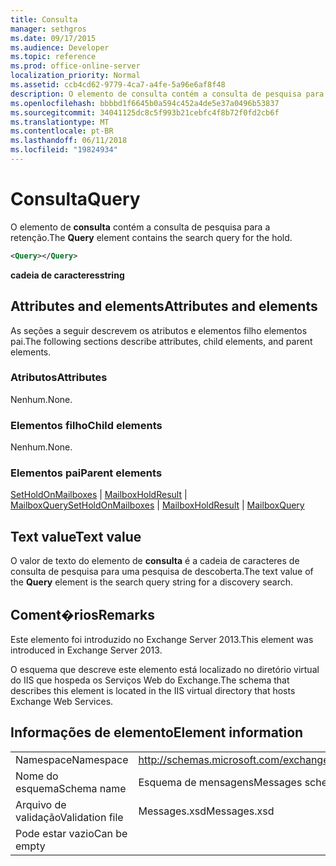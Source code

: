 ```yaml
---
title: Consulta
manager: sethgros
ms.date: 09/17/2015
ms.audience: Developer
ms.topic: reference
ms.prod: office-online-server
localization_priority: Normal
ms.assetid: ccb4cd62-9779-4ca7-a4fe-5a96e6af8f48
description: O elemento de consulta contém a consulta de pesquisa para a retenção.
ms.openlocfilehash: bbbbd1f6645b0a594c452a4de5e37a0496b53837
ms.sourcegitcommit: 34041125dc8c5f993b21cebfc4f8b72f0fd2cb6f
ms.translationtype: MT
ms.contentlocale: pt-BR
ms.lasthandoff: 06/11/2018
ms.locfileid: "19824934"
---
```

# <a name="query"></a><span data-ttu-id="e4a59-103">Consulta</span><span class="sxs-lookup"><span data-stu-id="e4a59-103">Query</span></span>

<span data-ttu-id="e4a59-104">O elemento de **consulta** contém a consulta de pesquisa para a retenção.</span><span class="sxs-lookup"><span data-stu-id="e4a59-104">The **Query** element contains the search query for the hold.</span></span> 
  
```XML
<Query></Query>
```

 <span data-ttu-id="e4a59-105">**cadeia de caracteres**</span><span class="sxs-lookup"><span data-stu-id="e4a59-105">**string**</span></span>
## <a name="attributes-and-elements"></a><span data-ttu-id="e4a59-106">Attributes and elements</span><span class="sxs-lookup"><span data-stu-id="e4a59-106">Attributes and elements</span></span>

<span data-ttu-id="e4a59-107">As seções a seguir descrevem os atributos e elementos filho elementos pai.</span><span class="sxs-lookup"><span data-stu-id="e4a59-107">The following sections describe attributes, child elements, and parent elements.</span></span>
  
### <a name="attributes"></a><span data-ttu-id="e4a59-108">Atributos</span><span class="sxs-lookup"><span data-stu-id="e4a59-108">Attributes</span></span>

<span data-ttu-id="e4a59-109">Nenhum.</span><span class="sxs-lookup"><span data-stu-id="e4a59-109">None.</span></span>
  
### <a name="child-elements"></a><span data-ttu-id="e4a59-110">Elementos filho</span><span class="sxs-lookup"><span data-stu-id="e4a59-110">Child elements</span></span>

<span data-ttu-id="e4a59-111">Nenhum.</span><span class="sxs-lookup"><span data-stu-id="e4a59-111">None.</span></span>
  
### <a name="parent-elements"></a><span data-ttu-id="e4a59-112">Elementos pai</span><span class="sxs-lookup"><span data-stu-id="e4a59-112">Parent elements</span></span>

<span data-ttu-id="e4a59-113">[SetHoldOnMailboxes](setholdonmailboxes.md) | [MailboxHoldResult](mailboxholdresult.md) | [MailboxQuery](mailboxquery.md)</span><span class="sxs-lookup"><span data-stu-id="e4a59-113">[SetHoldOnMailboxes](setholdonmailboxes.md) | [MailboxHoldResult](mailboxholdresult.md) | [MailboxQuery](mailboxquery.md)</span></span>
  
## <a name="text-value"></a><span data-ttu-id="e4a59-114">Text value</span><span class="sxs-lookup"><span data-stu-id="e4a59-114">Text value</span></span>

<span data-ttu-id="e4a59-115">O valor de texto do elemento de **consulta** é a cadeia de caracteres de consulta de pesquisa para uma pesquisa de descoberta.</span><span class="sxs-lookup"><span data-stu-id="e4a59-115">The text value of the **Query** element is the search query string for a discovery search.</span></span> 
  
## <a name="remarks"></a><span data-ttu-id="e4a59-116">Coment�rios</span><span class="sxs-lookup"><span data-stu-id="e4a59-116">Remarks</span></span>

<span data-ttu-id="e4a59-117">Este elemento foi introduzido no Exchange Server 2013.</span><span class="sxs-lookup"><span data-stu-id="e4a59-117">This element was introduced in Exchange Server 2013.</span></span>
  
<span data-ttu-id="e4a59-118">O esquema que descreve este elemento está localizado no diretório virtual do IIS que hospeda os Serviços Web do Exchange.</span><span class="sxs-lookup"><span data-stu-id="e4a59-118">The schema that describes this element is located in the IIS virtual directory that hosts Exchange Web Services.</span></span>
  
## <a name="element-information"></a><span data-ttu-id="e4a59-119">Informações de elemento</span><span class="sxs-lookup"><span data-stu-id="e4a59-119">Element information</span></span>

|||
|:-----|:-----|
|<span data-ttu-id="e4a59-120">Namespace</span><span class="sxs-lookup"><span data-stu-id="e4a59-120">Namespace</span></span>  <br/> |http://schemas.microsoft.com/exchange/services/2006/messages  <br/> |
|<span data-ttu-id="e4a59-121">Nome do esquema</span><span class="sxs-lookup"><span data-stu-id="e4a59-121">Schema name</span></span>  <br/> |<span data-ttu-id="e4a59-122">Esquema de mensagens</span><span class="sxs-lookup"><span data-stu-id="e4a59-122">Messages schema</span></span>  <br/> |
|<span data-ttu-id="e4a59-123">Arquivo de validação</span><span class="sxs-lookup"><span data-stu-id="e4a59-123">Validation file</span></span>  <br/> |<span data-ttu-id="e4a59-124">Messages.xsd</span><span class="sxs-lookup"><span data-stu-id="e4a59-124">Messages.xsd</span></span>  <br/> |
|<span data-ttu-id="e4a59-125">Pode estar vazio</span><span class="sxs-lookup"><span data-stu-id="e4a59-125">Can be empty</span></span>  <br/> ||
   

